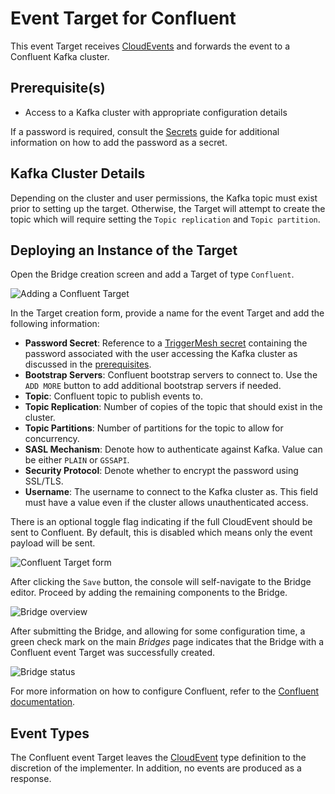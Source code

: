 
# Event Target for Confluent

This event Target receives [CloudEvents][ce] and forwards the event to a Confluent Kafka cluster.

## Prerequisite(s)

- Access to a Kafka cluster with appropriate configuration details

If a password is required, consult the [Secrets](../guides/secrets.md) guide
for additional information on how to add the password as a secret.

## Kafka Cluster Details

Depending on the cluster and user permissions, the Kafka topic must
exist prior to setting up the target. Otherwise, the Target will attempt to create
the topic which will require setting the `Topic replication` and `Topic partition`.

## Deploying an Instance of the Target

Open the Bridge creation screen and add a Target of type `Confluent`.

![Adding a Confluent Target](../../assets/images/confluent-target/create-bridge-1.png)

In the Target creation form, provide a name for the event Target and add the following information:

- **Password Secret**: Reference to a [TriggerMesh secret](../guides/secrets.md) containing the password associated with the user accessing the Kafka cluster as discussed in the [prerequisites](#prerequisites).
- **Bootstrap Servers**: Confluent bootstrap servers to connect to. Use the `ADD MORE` button to add additional bootstrap servers if needed.
- **Topic**: Confluent topic to publish events to.
- **Topic Replication**: Number of copies of the topic that should exist in the cluster.
- **Topic Partitions**: Number of partitions for the topic to allow for concurrency.
- **SASL Mechanism**: Denote how to authenticate against Kafka. Value can be either `PLAIN` or `GSSAPI`.
- **Security Protocol**: Denote whether to encrypt the password using SSL/TLS.
- **Username**: The username to connect to the Kafka cluster as. This field must have a value even if the cluster allows unauthenticated access.

There is an optional toggle flag indicating if the full CloudEvent should be sent
to Confluent. By default, this is disabled which means only the event payload
will be sent.

![Confluent Target form](../../assets/images/confluent-target/create-bridge-2.png)

After clicking the `Save` button, the console will self-navigate to the Bridge editor. Proceed by adding the remaining components to the Bridge.

![Bridge overview](../../assets/images/confluent-target/create-bridge-3.png)

After submitting the Bridge, and allowing for some configuration time, a green check mark on the main _Bridges_ page indicates that the Bridge with a Confluent event Target was successfully created.

![Bridge status](../../assets/images/bridge-status-green.png)

For more information on how to configure Confluent, refer to the [Confluent documentation][docs].

## Event Types

The Confluent event Target leaves the [CloudEvent][ce] type definition to the discretion of
the implementer. In addition, no events are produced as a response.

[ce]: https://cloudevents.io/
[ce-jsonformat]: https://github.com/cloudevents/spec/blob/v1.0/json-format.md
[docs]: https://docs.confluent.io/current/index.html
